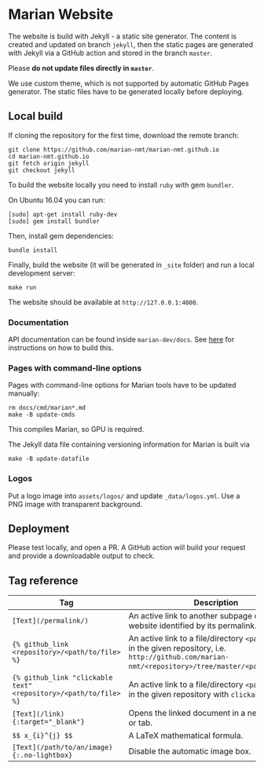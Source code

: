 # Marian Website

The website is build with Jekyll - a static site generator.
The content is created and updated on branch `jekyll`, then the static pages
are generated with Jekyll via a GitHub action and stored in the branch `master`.

Please **do not update files directly in `master`**.

We use custom theme, which is not supported by automatic GitHub Pages
generator. The static files have to be generated locally before deploying.

## Local build

If cloning the repository for the first time, download the remote branch:

    git clone https://github.com/marian-nmt/marian-nmt.github.io
    cd marian-nmt.github.io
    git fetch origin jekyll
    git checkout jekyll

To build the website locally you need to install `ruby` with gem `bundler`.

On Ubuntu 16.04 you can run:

    [sudo] apt-get install ruby-dev
    [sudo] gem install bundler

Then, install gem dependencies:

    bundle install

Finally, build the website (it will be generated in `_site` folder) and run a
local development server:

    make run

The website should be available at `http://127.0.0.1:4000`.

### Documentation

API documentation can be found inside `marian-dev/docs`. See
[here](https://github.com/marian-nmt/marian-dev/blob/master/doc/README.md) for
instructions on how to build this.

### Pages with command-line options

Pages with command-line options for Marian tools have to be updated manually:

    rm docs/cmd/marian*.md
    make -B update-cmds

This compiles Marian, so GPU is required.

The Jekyll data file containing versioning information for Marian is built via

    make -B update-datafile


### Logos

Put a logo image into `assets/logos/` and update `_data/logos.yml`.  Use a PNG
image with transparent background.


## Deployment

Please test locally, and open a PR. A GitHub action will build your request and
provide a downloadable output to check.

## Tag reference

| Tag | Description |
| --- | --- |
| `[Text](/permalink/)` | An active link to another subpage of the website identified by its permalink. |
| `{% github_link <repository>/<path/to/file> %}` | An active link to a file/directory `<path/to/file>` in the given repository, i.e. `http://github.com/marian-nmt/<repository>/tree/master/<path/to/file>`. |
| `{% github_link "clickable text" <repository>/<path/to/file> %}` | An active link to a file/directory `<path/to/file>` in the given repository with `clickable text`. |
| `[Text](/link){:target="_blank"}` | Opens the linked document in a new window or tab. |
| `$$ x_{i}^{j} $$` | A LaTeX mathematical formula. |
| `[Text](/path/to/an/image){:.no-lightbox}` | Disable the automatic image box. |

